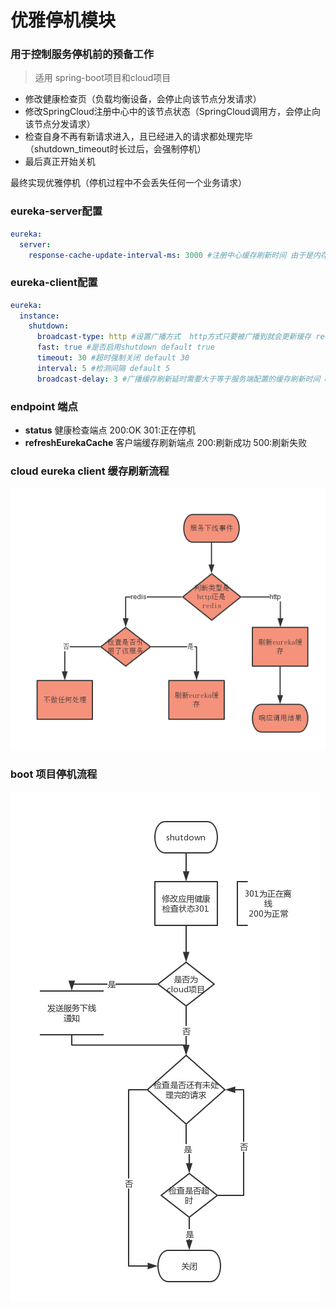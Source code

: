 # 优雅停机模块
### 用于控制服务停机前的预备工作
> 适用 spring-boot项目和cloud项目
* 修改健康检查页（负载均衡设备，会停止向该节点分发请求）
* 修改SpringCloud注册中心中的该节点状态（SpringCloud调用方，会停止向该节点分发请求）
* 检查自身不再有新请求进入，且已经进入的请求都处理完毕（shutdown_timeout时长过后，会强制停机）
* 最后真正开始关机

最终实现优雅停机（停机过程中不会丢失任何一个业务请求）

### eureka-server配置

```yaml
eureka:
  server:
    response-cache-update-interval-ms: 3000 #注册中心缓存刷新时间 由于是内存间的拷贝可以设置相对较短的时间
```
### eureka-client配置

```yaml
eureka:
  instance:
    shutdown:
      broadcast-type: http #设置广播方式  http方式只要被广播到就会更新缓存 redis会检查是否依赖了该服务 没有依赖则不更新缓存
      fast: true #是否启用shutdown default true
      timeout: 30 #超时强制关闭 default 30
      interval: 5 #检测间隔 default 5
      broadcast-delay: 3 #广播缓存刷新延时需要大于等于服务端配置的缓存刷新时间 default 3
```
### endpoint 端点

- **status** 健康检查端点 200:OK 301:正在停机
- **refreshEurekaCache** 客户端缓存刷新端点 200:刷新成功 500:刷新失败 

### cloud eureka client 缓存刷新流程

![image](/doc/image/eureka客户端缓存刷新流程.png)

### boot 项目停机流程

![image](/doc/image/spring_boot项目shutdown流程.png)